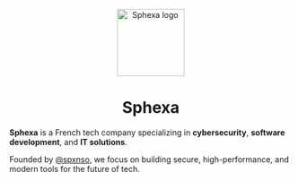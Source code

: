 <p align="center">
  <img src="https://github.com/Sphexa-EURL.png" alt="Sphexa logo" width="120" />
</p>

<h1 align="center">Sphexa</h1>

<p align="center">

**Sphexa** is a French tech company specializing in **cybersecurity**, **software development**, and **IT solutions**.

Founded by [@spxnso](https://github.com/spxnso), we focus on building secure, high-performance, and modern tools for the future of tech.
  
</p>
